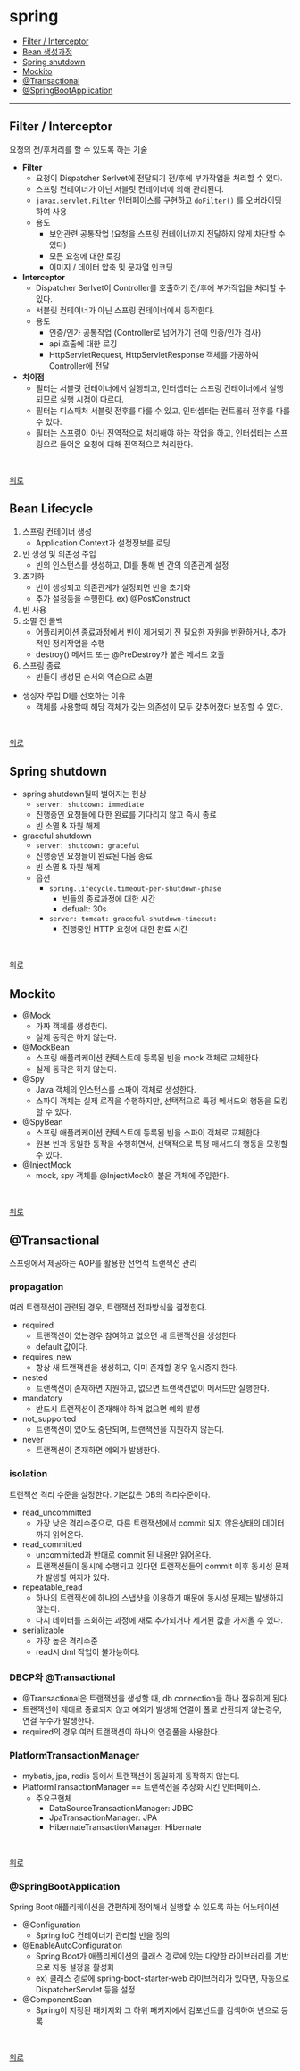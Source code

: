 # spring

- [Filter / Interceptor](#filter--interceptor)
- [Bean 생성과정](#Bean-생성과정)
- [Spring shutdown](#Spring-shutdown)
- [Mockito](#mockito)
- [@Transactional](#transactional)
- [@SpringBootApplication](#springbootapplication)
 
--- 

## Filter / Interceptor
요청의 전/후처리를 할 수 있도록 하는 기술
* **Filter**
  * 요청이 Dispatcher Serlvet에 전달되기 전/후에 부가작업을 처리할 수 있다.
  * 스프링 컨테이너가 아닌 서블릿 컨테이너에 의해 관리된다.
  * `javax.servlet.Filter` 인터페이스를 구현하고 `doFilter()` 를 오버라이딩 하여 사용
  * 용도
    * 보안관련 공통작업 (요청을 스프링 컨테이너까지 전달하지 않게 차단할 수 있다)
    * 모든 요청에 대한 로깅
    * 이미지 / 데이터 압축 및 문자열 인코딩
* **Interceptor**
  * Dispatcher Serlvet이 Controller를 호출하기 전/후에 부가작업을 처리할 수 있다.
  * 서블릿 컨테이너가 아닌 스프링 컨테이너에서 동작한다.
  * 용도
    * 인증/인가 공통작업 (Controller로 넘어가기 전에 인증/인가 검사)
    * api 호출에 대한 로깅
    * HttpServletRequest, HttpServletResponse 객체를 가공하여 Controller에 전달
* **차이점**
  * 필터는 서블릿 컨테이너에서 실행되고, 인터셉터는 스프링 컨테이너에서 실행되므로 실행 시점이 다르다.
  * 필터는 디스패처 서블릿 전후를 다룰 수 있고, 인터셉터는 컨트롤러 전후를 다를 수 있다.
  * 필터는 스프링이 아닌 전역적으로 처리해야 하는 작업을 하고, 인터셉터는 스프링으로 들어온 요청에 대해 전역적으로 처리한다.

<br>

[위로](#spring)

## Bean Lifecycle
1. 스프링 컨테이너 생성
   * Application Context가 설정정보를 로딩
2. 빈 생성 및 의존성 주입
   * 빈의 인스턴스를 생성하고, DI를 통해 빈 간의 의존관계 설정
3. 초기화
   * 빈이 생성되고 의존관계가 설정되면 빈을 초기화
   * 추가 설정등을 수행한다. ex) @PostConstruct
4. 빈 사용
5. 소멸 전 콜백
   * 어플리케이션 종료과정에서 빈이 제거되기 전 필요한 자원을 반환하거나, 추가적인 정리작업을 수행
   * destroy() 메서드 또는 @PreDestroy가 붙은 메서드 호출
6. 스프링 종료
   * 빈들이 생성된 순서의 역순으로 소멸
* 생성자 주입 DI를 선호하는 이유
  * 객체를 사용할때 해당 객체가 갖는 의존성이 모두 갖추어졌다 보장할 수 있다.
 
<br>

[위로](#Bean)

## Spring shutdown
- spring shutdown될때 벌어지는 현상
  - `server: shutdown: immediate`
  - 진행중인 요청들에 대한 완료를 기다리지 않고 즉시 종료
  - 빈 소멸 & 자원 해제
- graceful shutdown
  - `server: shutdown: graceful`
  - 진행중인 요청들이 완료된 다음 종료
  - 빈 소멸 & 자원 해제
  - 옵션
    - `spring.lifecycle.timeout-per-shutdown-phase`
      - 빈들의 종료과정에 대한 시간
      - defualt: 30s
    - `server: tomcat: graceful-shutdown-timeout:`
      - 진행중인 HTTP 요청에 대한 완료 시간

<br>

[위로](#Bean)

## Mockito
* @Mock
  * 가짜 객체를 생성한다.
  * 실제 동작은 하지 않는다.
* @MockBean
  * 스프링 애플리케이션 컨텍스트에 등록된 빈을 mock 객체로 교체한다.
  * 실제 동작은 하지 않는다.
* @Spy
  * Java 객체의 인스턴스를 스파이 객체로 생성한다.
  * 스파이 객체는 실제 로직을 수행하지만, 선택적으로 특정 메서드의 행동을 모킹할 수 있다.
* @SpyBean
  * 스프링 애플리케이션 컨텍스트에 등록된 빈을 스파이 객체로 교체한다.
  * 원본 빈과 동일한 동작을 수행하면서, 선택적으로 특정 매서드의 행동을 모킹할 수 있다.
* @InjectMock
  * mock, spy 객체를 @InjectMock이 붙은 객체에 주입한다.

<br>

[위로](#Bean)

## @Transactional
스프링에서 제공하는 AOP를 활용한 선언적 트랜잭션 관리

### propagation
여러 트랜잭션이 관련된 경우, 트랜잭션 전파방식을 결정한다.
* required
  * 트랜잭션이 있는경우 참여하고 없으면 새 트랜잭션을 생성한다.
  * default 값이다.
* requires_new
  * 항상 새 트랜잭션을 생성하고, 이미 존재할 경우 일시중지 한다.
* nested
  * 트랜잭션이 존재하면 지원하고, 없으면 트랜잭션없이 메서드만 실행한다.
* mandatory
  * 반드시 트랜잭션이 존재해야 하며 없으면 예외 발생
* not_supported
  * 트랜잭션이 있어도 중단되며, 트랜잭션을 지원하지 않는다.
* never
  * 트랜잭션이 존재하면 예외가 발생한다.

### isolation
트랜잭션 격리 수준을 설정한다. 기본값은 DB의 격리수준이다.
* read_uncommitted
  * 가장 낮은 격리수준으로, 다른 트랜잭션에서 commit 되지 않은상태의 데이터까지 읽어온다.
* read_committed
  * uncommitted과 반대로 commit 된 내용만 읽어온다.
  * 트랜잭션들이 동시에 수행되고 있다면 트랜잭션들의 commit 이후 동시성 문제가 발생할 여지가 있다.
* repeatable_read
  * 하나의 트랜잭션에 하나의 스냅샷을 이용하기 때문에 동시성 문제는 발생하지 않는다.
  * 다시 데이터를 조회하는 과정에 새로 추가되거나 제거된 값을 가져올 수 있다.
* serializable
  * 가장 높은 격리수준
  * read시 dml 작업이 불가능하다.

### DBCP와 @Transactional
* @Transactional은 트랜잭션을 생성할 때, db connection을 하나 점유하게 된다.
* 트랜잭션이 제대로 종료되지 않고 예외가 발생해 연결이 풀로 반환되지 않는경우, 연결 누수가 발생한다.
* required의 경우 여러 트랜잭션이 하나의 연결풀을 사용한다.

### PlatformTransactionManager
* mybatis, jpa, redis 등에서 트랜잭션이 동일하게 동작하지 않는다.
* PlatformTransactionManager == 트랜잭션을 추상화 시킨 인터페이스.
  * 주요구현체
    * DataSourceTransactionManager: JDBC
    * JpaTransactionManager: JPA
    * HibernateTransactionManager: Hibernate


<br>

[위로](#Bean)

### @SpringBootApplication
Spring Boot 애플리케이션을 간편하게 정의해서 실행할 수 있도록 하는 어노테이션
* @Configuration
  * Spring IoC 컨테이너가 관리할 빈을 정의
* @EnableAutoConfiguration
  * Spring Boot가 애플리케이션의 클래스 경로에 있는 다양한 라이브러리를 기반으로 자동 설정을 활성화
  * ex) 클래스 경로에 spring-boot-starter-web 라이브러리가 있다면, 자동으로 DispatcherServlet 등을 설정
* @ComponentScan
  * Spring이 지정된 패키지와 그 하위 패키지에서 컴포넌트를 검색하여 빈으로 등록

<br>

[위로](#Bean)
